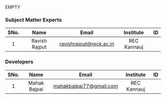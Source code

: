 EMPTY
<!-- Remove all lines above this line before making changes to the file -->
### Subject Matter Experts
| SNo. | Name | Email | Institute | ID |
| :---: | :---: | :---: | :---: | :---: |
| 1 | Ravish Rajput | ravishrajput@reck.ac.in | REC Kannauj |  |

### Developers
| SNo. | Name | Email | Institute | ID |
| :---: | :---: | :---: | :---: | :---: |
| 1 | Mahak Bajpai | mahakbajpai77@gmail.com | REC Kannauj | |
